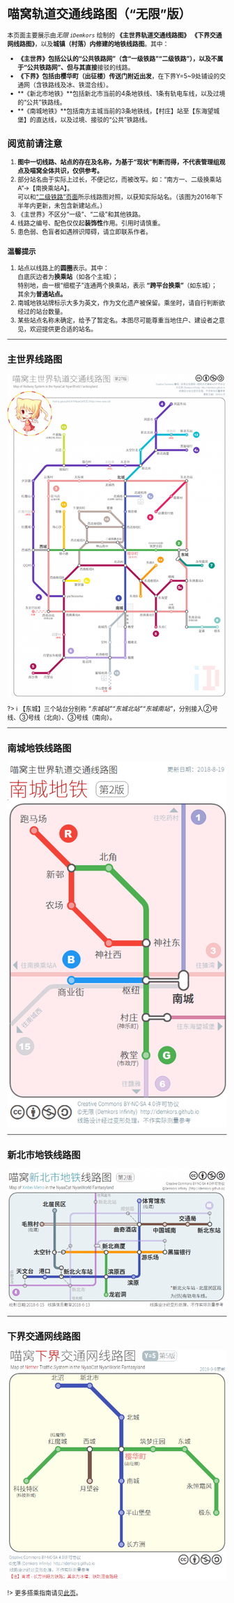 # 喵窝轨道交通线路图（“无限”版）

本页面主要展示由*无限 `iDemkors`* 绘制的 **《主世界轨道交通线路图》** **《下界交通网线路图》**，以及**城镇（村落）内修建的地铁线路图**。其中：

- **《主世界》**包括公认的“公共铁路网”（含“一级铁路”“二级铁路”），以及不属于“公共铁路网”、但与其**直接**接驳的线路。
- **《下界》**包括**由樱华町（出征楼）传送门附近出发**，在下界Y=5~9处铺设的交通网（含铁路线及冰、铁混合线）。
- **《新北市地铁》**包括新北市当前的4条地铁线、1条有轨电车线，以及过境的“公共”铁路线。
- **《南城地铁》**包括南方主城当前的3条地铁线，【村庄】站至【东海望城堡】的直达线，以及过境、接驳的“公共”铁路线。

## 阅览前请注意

1. **图中一切线路、站点的存在及名称，为基于“现状”判断而得，不代表管理组观点及喵窝全体共识，仅供参考。**
2. 部分站名由于实际上过长，不便记忆，而被改写。如：“南方一、二级换乘站A”→【南换乘站A】。  
   可以和[“二级铁路”页面](space/map-navi/railway-overworld-dmql)所示线路图对照，以获知实际站名。（该图为2016年下半年内更新，未包含新建站点。）
3. 《主世界》不区分“一级”、“二级”和其他铁路。
4. 线路之编号、配色仅仅起**装饰性**作用。引用时请慎重。
5. 患色弱、色盲者如遇辨识障碍，请立即联系作者。

### 温馨提示

1. 站点以线路上的**圆圈**表示。其中：  
   白底灰边者为**换乘站**（如各个主城）；  
   特别地，由一根“细棍子”连通两个换乘站，表示 **“跨平台换乘”**（如东城）；  
   其余为**普通站点。**
2. 南城地铁站牌标示大多为英文，作为文化遗产被保留。乘坐时，请自行判断欲经过的站台数量。
3. 某些站点名称未确定，给予了暂定名。本图尽可能尊重当地住户、建设者之意见，欢迎提供更合适的站名。

- - -

## 主世界线路图

![喵窝主世界轨道交通线路图](../../assets/images/map-navi/map-Overworld-Rail-iDemkors.png)

?> :information_source: 【东城】三个站台分别称 *“东城站”“东城北站”“东城南站”*，分别接入②号线、③号线（北向）、③号线（南向）。

- - -

## 南城地铁线路图

![南城地铁线路图](../../assets/images/map-navi/map-SouthCity-subway-iDemkors.png)

- - -

## 新北市地铁线路图

![喵窝新北市地铁线路图](../../assets/images/map-navi/map-NewNorth-subway-iDemkors.png)

- - -

## 下界交通网线路图

![喵窝下界交通网线路图](../../assets/images/map-navi/map-nether-traffic-iDemkors.png)

!> 更多搭乘指南请见[此页](space/map-navi/railway-nether "下界铁路搭乘指南")。